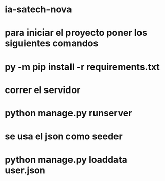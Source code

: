 # ia-satech-nova

# para iniciar el proyecto poner los siguientes comandos
# py -m pip install -r requirements.txt

# correr el servidor
# python manage.py runserver

# se usa el json como seeder
# python manage.py loaddata user.json
